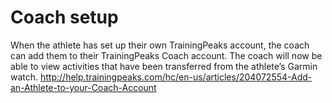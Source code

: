 # Coach setup

When the athlete has set up their own TrainingPeaks account, the coach can add them to their TrainingPeaks Coach account. The coach will now be able to view activities that have been transferred from the athlete’s Garmin watch.
http://help.trainingpeaks.com/hc/en-us/articles/204072554-Add-an-Athlete-to-your-Coach-Account
